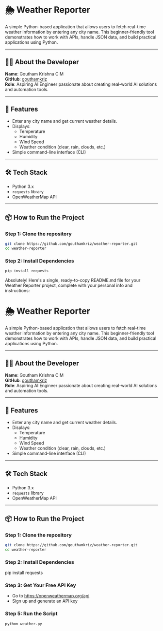 # 🌦️ Weather Reporter

A simple Python-based application that allows users to fetch real-time weather information by entering any city name. This beginner-friendly tool demonstrates how to work with APIs, handle JSON data, and build practical applications using Python.

---

## 👨‍💻 About the Developer

**Name**: Goutham Krishna C M  
**GitHub**: [gouthamkriz](https://github.com/gouthamkriz)  
**Role**: Aspiring AI Engineer passionate about creating real-world AI solutions and automation tools.

---

## 🚀 Features

- Enter any city name and get current weather details.
- Displays:
  - Temperature
  - Humidity
  - Wind Speed
  - Weather condition (clear, rain, clouds, etc.)
- Simple command-line interface (CLI)

---

## 🛠️ Tech Stack

- Python 3.x
- `requests` library
- OpenWeatherMap API

---

## 📦 How to Run the Project

### Step 1: Clone the repository

```bash
git clone https://github.com/gouthamkriz/weather-reporter.git
cd weather-reporter
```
### Step 2: Install Dependencies


```bash
pip install requests
```

Absolutely! Here's a single, ready-to-copy README.md file for your Weather Reporter project, complete with your personal info and instructions:
# 🌦️ Weather Reporter

A simple Python-based application that allows users to fetch real-time weather information by entering any city name. This beginner-friendly tool demonstrates how to work with APIs, handle JSON data, and build practical applications using Python.

---

## 👨‍💻 About the Developer

**Name**: Goutham Krishna C M  
**GitHub**: [gouthamkriz](https://github.com/gouthamkriz)  
**Role**: Aspiring AI Engineer passionate about creating real-world AI solutions and automation tools.

---

## 🚀 Features

- Enter any city name and get current weather details.
- Displays:
  - Temperature
  - Humidity
  - Wind Speed
  - Weather condition (clear, rain, clouds, etc.)
- Simple command-line interface (CLI)

---

## 🛠️ Tech Stack

- Python 3.x
- `requests` library
- OpenWeatherMap API

---

## 📦 How to Run the Project

### Step 1: Clone the repository

```bash
git clone https://github.com/gouthamkriz/weather-reporter.git
cd weather-reporter

```
### Step 2: Install Dependencies
pip install requests


### Step 3: Get Your Free API Key
- Go to https://openweathermap.org/api
- Sign up and generate an API key

### Step 5: Run the Script
```bash
python weather.py

```


